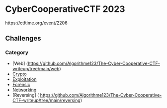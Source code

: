 
# CyberCooperativeCTF 2023

https://ctftime.org/event/2206

## Challenges


### Category 

- [Web] (https://github.com/Algorithme123/The-Cyber-Cooperative-CTF-writeup/tree/main/web)
- [Crypto](https://github.com/Algorithme123/The-Cyber-Cooperative-CTF-writeup/tree/main/crypto)
- [Exploitation](https://github.com/Algorithme123/The-Cyber-Cooperative-CTF-writeup/tree/main/exploitation)
- [Forensic](https://github.com/Algorithme123/The-Cyber-Cooperative-CTF-writeup/tree/main/forensics/funding%20secured)
- [Networking](https://github.com/Algorithme123/The-Cyber-Cooperative-CTF-writeup/blob/main/networking/dread%20pirate/)
- [Reversing] ( https://github.com/Algorithme123/The-Cyber-Cooperative-CTF-writeup/tree/main/reversing)

